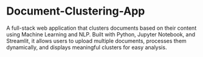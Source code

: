 # Document-Clustering-App
A full-stack web application that clusters documents based on their content using Machine Learning and NLP. Built with Python, Jupyter Notebook, and Streamlit, it allows users to upload multiple documents, processes them dynamically, and displays meaningful clusters for easy analysis.
